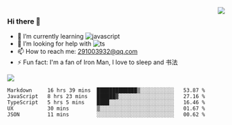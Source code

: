 <img align='right' src='https://github-readme-stats.vercel.app/api?username=niaogege&show_icons=true&theme=radical'/>

### Hi there 👋

- 🌱 I’m currently learning ![javascript](https://img.shields.io/badge/javacript-learn-orange)
- 🤔 I’m looking for help with ![ts](https://img.shields.io/badge/ts-learn-yellow)
- 📫 How to reach me: 291003932@qq.com
- ⚡ Fun fact:  I'm a fan of Iron Man, I love to sleep and 书法

![](https://github-readme-stats.vercel.app/api/top-langs/?username=niaogege&layout=compact)

<!--START_SECTION:waka-->
```text
Markdown     16 hrs 39 mins  █████████████▒░░░░░░░░░░░   53.87 % 
JavaScript   8 hrs 23 mins   ██████▓░░░░░░░░░░░░░░░░░░   27.16 % 
TypeScript   5 hrs 5 mins    ████░░░░░░░░░░░░░░░░░░░░░   16.46 % 
UX           30 mins         ▒░░░░░░░░░░░░░░░░░░░░░░░░   01.67 % 
JSON         11 mins         ░░░░░░░░░░░░░░░░░░░░░░░░░   00.62 % 
```
<!--END_SECTION:waka-->
